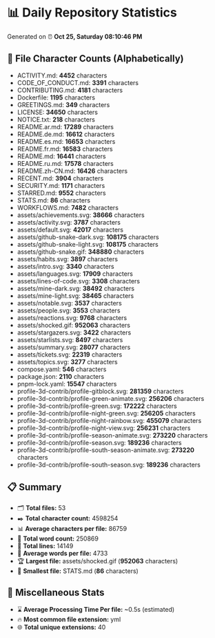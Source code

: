 # 📊 Daily Repository Statistics
Generated on ⏰ **Oct 25, Saturday 08:10:46 PM**

## 📂 File Character Counts (Alphabetically)
- ACTIVITY.md: **4452** characters
- CODE_OF_CONDUCT.md: **3391** characters
- CONTRIBUTING.md: **4181** characters
- Dockerfile: **1195** characters
- GREETINGS.md: **349** characters
- LICENSE: **34650** characters
- NOTICE.txt: **218** characters
- README.ar.md: **17289** characters
- README.de.md: **16612** characters
- README.es.md: **16653** characters
- README.fr.md: **16583** characters
- README.md: **16441** characters
- README.ru.md: **17578** characters
- README.zh-CN.md: **16426** characters
- RECENT.md: **3904** characters
- SECURITY.md: **1171** characters
- STARRED.md: **9552** characters
- STATS.md: **86** characters
- WORKFLOWS.md: **7482** characters
- assets/achievements.svg: **38666** characters
- assets/activity.svg: **3787** characters
- assets/default.svg: **42017** characters
- assets/github-snake-dark.svg: **108175** characters
- assets/github-snake-light.svg: **108175** characters
- assets/github-snake.gif: **348880** characters
- assets/habits.svg: **3897** characters
- assets/intro.svg: **3340** characters
- assets/languages.svg: **17909** characters
- assets/lines-of-code.svg: **3308** characters
- assets/mine-dark.svg: **38492** characters
- assets/mine-light.svg: **38465** characters
- assets/notable.svg: **3537** characters
- assets/people.svg: **3553** characters
- assets/reactions.svg: **9768** characters
- assets/shocked.gif: **952063** characters
- assets/stargazers.svg: **3422** characters
- assets/starlists.svg: **8497** characters
- assets/summary.svg: **28077** characters
- assets/tickets.svg: **22319** characters
- assets/topics.svg: **3277** characters
- compose.yaml: **546** characters
- package.json: **2110** characters
- pnpm-lock.yaml: **15547** characters
- profile-3d-contrib/profile-gitblock.svg: **281359** characters
- profile-3d-contrib/profile-green-animate.svg: **256206** characters
- profile-3d-contrib/profile-green.svg: **172222** characters
- profile-3d-contrib/profile-night-green.svg: **256205** characters
- profile-3d-contrib/profile-night-rainbow.svg: **455079** characters
- profile-3d-contrib/profile-night-view.svg: **256231** characters
- profile-3d-contrib/profile-season-animate.svg: **273220** characters
- profile-3d-contrib/profile-season.svg: **189236** characters
- profile-3d-contrib/profile-south-season-animate.svg: **273220** characters
- profile-3d-contrib/profile-south-season.svg: **189236** characters

## 📋 Summary
- 🗂️ **Total files:** 53
- ✒️ **Total character count:** 4598254
- 📊 **Average characters per file:** 86759
- 📝 **Total word count:** 250869
- 🧾 **Total lines:** 14149
- 📐 **Average words per file:** 4733
- 🏆 **Largest file:** assets/shocked.gif (**952063** characters)
- 🥉 **Smallest file:** STATS.md (**86** characters)

## 🌟 Miscellaneous Stats
- ⌛ **Average Processing Time Per file:** ~0.5s (estimated)
- 🔥 **Most common file extension:** yml
- 🌐 **Total unique extensions:** 40

